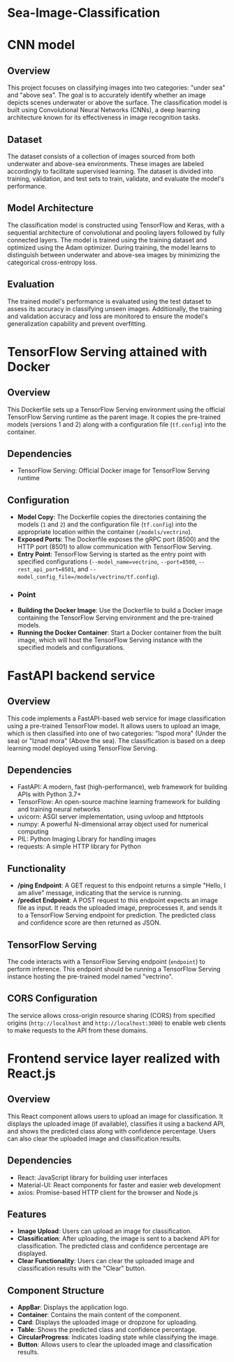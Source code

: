 # Sea-Image-Classification

# CNN model

## Overview 
This project focuses on classifying images into two categories: "under sea" and "above sea". The goal is to accurately identify whether an image depicts scenes underwater or above the surface. The classification model is built using Convolutional Neural Networks (CNNs), a deep learning architecture known for its effectiveness in image recognition tasks.

## Dataset
The dataset consists of a collection of images sourced from both underwater and above-sea environments. These images are labeled accordingly to facilitate supervised learning. The dataset is divided into training, validation, and test sets to train, validate, and evaluate the model's performance.

## Model Architecture
The classification model is constructed using TensorFlow and Keras, with a sequential architecture of convolutional and pooling layers followed by fully connected layers. The model is trained using the training dataset and optimized using the Adam optimizer. During training, the model learns to distinguish between underwater and above-sea images by minimizing the categorical cross-entropy loss.

## Evaluation
The trained model's performance is evaluated using the test dataset to assess its accuracy in classifying unseen images. Additionally, the training and validation accuracy and loss are monitored to ensure the model's generalization capability and prevent overfitting.

# TensorFlow Serving attained with Docker

## Overview
This Dockerfile sets up a TensorFlow Serving environment using the official TensorFlow Serving runtime as the parent image. It copies the pre-trained models (versions 1 and 2) along with a configuration file (`tf.config`) into the container.

## Dependencies
- TensorFlow Serving: Official Docker image for TensorFlow Serving runtime

## Configuration
- **Model Copy**: The Dockerfile copies the directories containing the models (`1` and `2`) and the configuration file (`tf.config`) into the appropriate location within the container (`/models/vectrino`).
- **Exposed Ports**: The Dockerfile exposes the gRPC port (8500) and the HTTP port (8501) to allow communication with TensorFlow Serving.
- **Entry Point**: TensorFlow Serving is started as the entry point with specified configurations (`--model_name=vectrino`, `--port=8500`, `--rest_api_port=8501`, and `--model_config_file=/models/vectrino/tf.config`).
- ### Point
- **Building the Docker Image**: Use the Dockerfile to build a Docker image containing the TensorFlow Serving environment and the pre-trained models.
- **Running the Docker Container**: Start a Docker container from the built image, which will host the TensorFlow Serving instance with the specified models and configurations.

# FastAPI backend service

## Overview
This code implements a FastAPI-based web service for image classification using a pre-trained TensorFlow model. It allows users to upload an image, which is then classified into one of two categories: "Ispod mora" (Under the sea) or "Iznad mora" (Above the sea). The classification is based on a deep learning model deployed using TensorFlow Serving.

## Dependencies
- FastAPI: A modern, fast (high-performance), web framework for building APIs with Python 3.7+
- TensorFlow: An open-source machine learning framework for building and training neural networks
- uvicorn: ASGI server implementation, using uvloop and httptools
- numpy: A powerful N-dimensional array object used for numerical computing
- PIL: Python Imaging Library for handling images
- requests: A simple HTTP library for Python

## Functionality
- **/ping Endpoint**: A GET request to this endpoint returns a simple "Hello, I am alive" message, indicating that the service is running.
- **/predict Endpoint**: A POST request to this endpoint expects an image file as input. It reads the uploaded image, preprocesses it, and sends it to a TensorFlow Serving endpoint for prediction. The predicted class and confidence score are then returned as JSON.

## TensorFlow Serving
The code interacts with a TensorFlow Serving endpoint (`endpoint`) to perform inference. This endpoint should be running a TensorFlow Serving instance hosting the pre-trained model named "vectrino".

## CORS Configuration
The service allows cross-origin resource sharing (CORS) from specified origins (`http://localhost` and `http://localhost:3000`) to enable web clients to make requests to the API from these domains.

# Frontend service layer realized with React.js

## Overview
This React component allows users to upload an image for classification. It displays the uploaded image (if available), classifies it using a backend API, and shows the predicted class along with confidence percentage. Users can also clear the uploaded image and classification results.

## Dependencies
- React: JavaScript library for building user interfaces
- Material-UI: React components for faster and easier web development
- axios: Promise-based HTTP client for the browser and Node.js

## Features
- **Image Upload**: Users can upload an image for classification.
- **Classification**: After uploading, the image is sent to a backend API for classification. The predicted class and confidence percentage are displayed.
- **Clear Functionality**: Users can clear the uploaded image and classification results with the "Clear" button.

## Component Structure
- **AppBar**: Displays the application logo.
- **Container**: Contains the main content of the component.
- **Card**: Displays the uploaded image or dropzone for uploading.
- **Table**: Shows the predicted class and confidence percentage.
- **CircularProgress**: Indicates loading state while classifying the image.
- **Button**: Allows users to clear the uploaded image and classification results.




